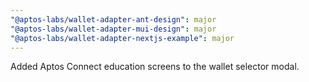```yaml
---
"@aptos-labs/wallet-adapter-ant-design": major
"@aptos-labs/wallet-adapter-mui-design": major
"@aptos-labs/wallet-adapter-nextjs-example": major
---
```


Added Aptos Connect education screens to the wallet selector modal.
